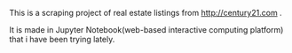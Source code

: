 This is a scraping project of real estate listings from http://century21.com .

It is made in Jupyter Notebook(web-based interactive computing platform) that i have been trying lately.

